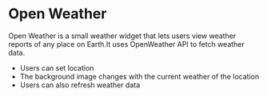 # Open Weather

Open Weather is a small weather widget that lets users view weather reports of any place on Earth.It uses OpenWeather API to fetch weather data.
  - Users can set location
  - The background image changes with the current weather of the location
  - Users can also refresh weather data



